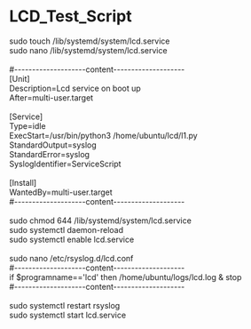 # LCD_Test_Script

sudo touch /lib/systemd/system/lcd.service<br>
sudo nano /lib/systemd/system/lcd.service<br>
<br>
#--------------------content--------------------<br>
 [Unit]<br>
 Description=Lcd service on boot up<br>
 After=multi-user.target<br>
<br>
 [Service]<br>
 Type=idle<br>
 ExecStart=/usr/bin/python3 /home/ubuntu/lcd/l1.py<br>
 StandardOutput=syslog<br>
 StandardError=syslog<br>
 SyslogIdentifier=ServiceScript<br>
<br>
 [Install]<br>
 WantedBy=multi-user.target<br>
#--------------------content--------------------<br>
<br>
sudo chmod 644 /lib/systemd/system/lcd.service<br>
sudo systemctl daemon-reload<br>
sudo systemctl enable lcd.service<br>
<br>
sudo nano /etc/rsyslog.d/lcd.conf<br>
#--------------------content--------------------<br>
if $programname=='lcd' then /home/ubuntu/logs/lcd.log & stop<br>
#--------------------content--------------------<br>
<br>
sudo systemctl restart rsyslog<br>
sudo systemctl start lcd.service <br>
<br>
